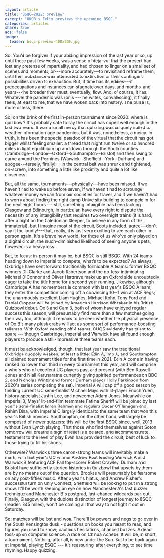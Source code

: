 ```yaml
---
layout: article
title: "BSQC–2022: preview"
excerpt: "UKQB's Felix previews the upcoming BSQC."
categories: articles
share: true
ads: false
image:
  teaser: bsqc-preview-400x250.jpg
---
```


So. 
You'd be forgiven if your abiding impression of the last year or so, up until these past few weeks, was a sense of deja-vu: that the present had lost any pretense of impartiality, and had chosen to linger on a small set of scenes and moments, or---more accurately---to revisit and reframe them, until their substance was attenuated to extinction or their contingent possibilities driven to exhaustion. But, if time has its eddies---if preoccupations and instances can stagnate over days, and months, and years---the broader river must, eventually, flow. And, of course, it has. Whatever the pandemic was (or is --- he writes, convalescing), it finally feels, at least to me, that we have woken back into history. The pulse is, more or less, there.

So, on the brink of the first in-person tournament since 2020: where is quizbowl? It's probably safe to say the circuit has coped well enough in the last two years. It was a small mercy that quizzing was uniquely suited to weather information-age pandemics, but it was, nonetheless, a mercy. In truth, it has been the special paradox of the virtual that the circuit has got bigger whilst feeling smaller: a thread that might run twelve or so hundred miles in tight equilibrium up and down through the South counties (Cambridge--London--Oxford--Southampton--Bristol) and then swing to curve around the Pennines (Warwick--Sheffield--York--Durham) and apogee---tersely, finally!---in the central belt was shrunk and tightened, on-screen, into something a little like proximity and quite a lot like closeness. 

But, all the same, tournaments---physically---have been missed. If we haven't had to wake up before seven, if we haven't had to scrounge whatever money we can from our societies for travel, and if we haven't had to worry about finding the right damp University building to compete in for the next eight hours --- still, something intangible has been lacking. Glasgow and Edinburgh, in particular, have every right to dispute the necessity of any intangibility that requires two overnight trains (it is hard, after a night on the Caledonian Sleeper, to believe in any form of the immaterial), but I imagine most of the circuit, Scots included, agree---don't say it too loudly!---that, really, it is just very exciting to see each other in person again. It's a brave new world, for those of us who've only played on a digital circuit; the much-diminished likelihood of seeing anyone's pets, however, is a heavy loss. 

But, to focus: in-person it may be, but BSQC is still BSQC. With 24 teams heading down to Imperial to compete, what's to be expected? As always, Oxbridge have sent forward traditionally formidable A teams: former BSQC winners Oli Clarke and Jacob Robertson and the no-less-intimidating Michael O'Connor and Oliver Hargrave make up an Oxford side undoubtedly eager to take the title home for a second year running.  Likewise, although Cambridge A has no members in common with last year's BSQC A team, they enter the competition coming off a convincing 10--1 win at ACF Regs; the unanimously excellent Liam Hughes, Michael Kohn, Tony Ford and Daniel Cropper will be joined by American Harrison Whitaker in his British Quizbowl debut. Ox B and Cam B, both of whom have enjoyed regular success this season, will presumably find more than a few matches going their way too, although it remains to be seen whether the physical presence of Ox B's many plush crabs will act as some sort of performance-boosting talisman.  With Oxford sending off 4 teams, OUQS evidently has talent to spare --- though Cambridge, Imperial and Warwick have all found enough players to produce a still-impressive three teams each. 

It must be acknowledged, though, that last year saw the traditional Oxbridge duopoly weaken, at least a little: Edin A, Imp A, and Southampton all claimed tournament titles for the first time in 2021. Edin A come in having ranked no lower than third in every tournament this year, and will comprise a who's who of excellent UC players past and present (with Ben Russell-Jones and Niall Karunaratne currently giving spirited performances on BBC 2, and Nicholas Winter and former Durham player Holly Parkinson from 2020's series completing the set). Imperial A will cap off a good season by fielding current UC semi-finalist Michael Mays with lit-player Enoch Yuen, history-specialist Justin Lee, and newcomer Adam Jones. Meanwhile on Imperial B, Mays' lit-and-film teammate Fatima Sheriff will be joined by last year's semi-finalist Imran Rahman and regulars Oscar O'Flanagan and Rahim Dina, with Imperial C largely identical to the same team that won this year's British novices. Southampton, on the other hand, will largely be composed of newer quizzers: this will be the first BSQC since, well, 2013 without Evan Lynch playing. That those who find themselves against Soton tomorrow will breathe a sigh of relief is a belated, and incommensurate, testament to the level of play Evan has provided the circuit; best of luck to those trying to fill his shoes. 

Otherwise? Warwick's three canon-strong teams will inevitably make a mark, with last year's UC winner Andrew Rout leading Warwick A and Warwick B featuring ACF Fall top-scorer Robert Crawley. Durham and Bristol have sufficiently storied histories in Quizbowl that upsets by them are by no means out of the question. Brookes will presumably be fearsome on any post-fifties music. After a year's hiatus, and Andrew Fisher's successful turn on Only Connect, Sheffield will be looking to put in a strong show. It'll be worth keeping an eye on how Manchester A's fast buzzer technique and Manchester B's postgrad, last-chance wildcards pan out. Finally, Glasgow, with the dubious distinction of longest journey to BSQC (reader: 345 miles), won't be coming all that way to not fight it out on Saturday. 

So: matches will be lost and won. There'll be powers and negs to go over in the South Kensington dusk - questions on books you meant to read, and figures you used to know; cautious hesitations, chanced buzzes. A dead toss-up on computer science. A race on Chinua Achebe. It will be, in short, a tournament. Nothing, after all, is new under the Sun. But to be back again at Imperial, playing BSQC --- it's reassuring, after everything, to see time rhyming. Happy quizzing.